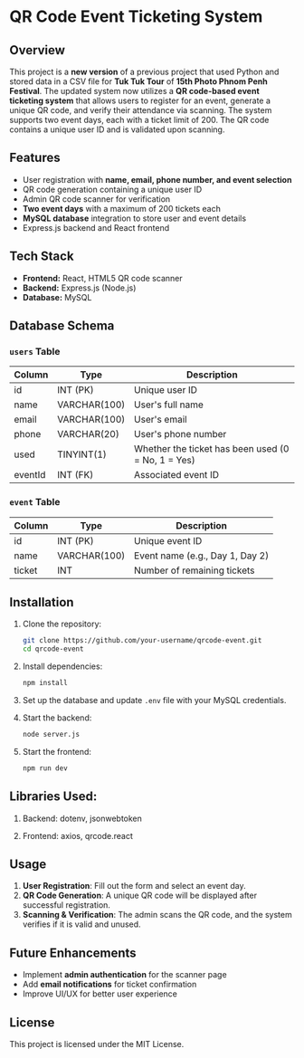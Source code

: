 # QR Code Event Ticketing System

## Overview

This project is a **new version** of a previous project that used Python and stored data in a CSV file for **Tuk Tuk Tour** of **15th Photo Phnom Penh Festival**. The updated system now utilizes a **QR code-based event ticketing system** that allows users to register for an event, generate a unique QR code, and verify their attendance via scanning. The system supports two event days, each with a ticket limit of 200. The QR code contains a unique user ID and is validated upon scanning.

## Features

- User registration with **name, email, phone number, and event selection**
- QR code generation containing a unique user ID
- Admin QR code scanner for verification
- **Two event days** with a maximum of 200 tickets each
- **MySQL database** integration to store user and event details
- Express.js backend and React frontend

## Tech Stack

- **Frontend:** React, HTML5 QR code scanner
- **Backend:** Express.js (Node.js)
- **Database:** MySQL

## Database Schema

### `users` Table

| Column  | Type         | Description                                        |
| ------- | ------------ | -------------------------------------------------- |
| id      | INT (PK)     | Unique user ID                                     |
| name    | VARCHAR(100) | User's full name                                   |
| email   | VARCHAR(100) | User's email                                       |
| phone   | VARCHAR(20)  | User's phone number                                |
| used    | TINYINT(1)   | Whether the ticket has been used (0 = No, 1 = Yes) |
| eventId | INT (FK)     | Associated event ID                                |

### `event` Table

| Column | Type         | Description                     |
| ------ | ------------ | ------------------------------- |
| id     | INT (PK)     | Unique event ID                 |
| name   | VARCHAR(100) | Event name (e.g., Day 1, Day 2) |
| ticket | INT          | Number of remaining tickets     |

## Installation

1. Clone the repository:

   ```sh
   git clone https://github.com/your-username/qrcode-event.git
   cd qrcode-event
   ```

2. Install dependencies:

   ```sh
   npm install
   ```

3. Set up the database and update `.env` file with your MySQL credentials.

4. Start the backend:

   ```sh
   node server.js
   ```

5. Start the frontend:

   ```sh
   npm run dev
   ```

## Libraries Used:

1. Backend: dotenv, jsonwebtoken

2. Frontend: axios, qrcode.react

## Usage

1. **User Registration**: Fill out the form and select an event day.
2. **QR Code Generation**: A unique QR code will be displayed after successful registration.
3. **Scanning & Verification**: The admin scans the QR code, and the system verifies if it is valid and unused.

## Future Enhancements

- Implement **admin authentication** for the scanner page
- Add **email notifications** for ticket confirmation
- Improve UI/UX for better user experience

## License

This project is licensed under the MIT License.